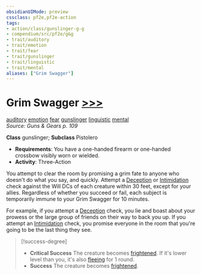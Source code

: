 ```yaml
---
obsidianUIMode: preview
cssclass: pf2e,pf2e-action
tags:
- action/class/gunslinger-g-g
- compendium/src/pf2e/g&g
- trait/auditory
- trait/emotion
- trait/fear
- trait/gunslinger
- trait/linguistic
- trait/mental
aliases: ["Grim Swagger"]
---
```

# Grim Swagger [>>>](../core-rulebook/chapter-9-playing-the-game.md#Actions "Three-Action")
[auditory](../traits/auditory.md)  [emotion](../traits/emotion.md)  [fear](../traits/fear.md)  [gunslinger](../traits/gunslinger-g-g.md)  [linguistic](../traits/linguistic.md)  [mental](../traits/mental.md)  
*Source: Guns & Gears p. 109*  

**Class** gunslinger; **Subclass** Pistolero
- **Requirements**: You have a one-handed firearm or one-handed crossbow visibly worn or wielded.
- **Activity**: Three-Action

You attempt to clear the room by promising a grim fate to anyone who doesn't do what you say, and quickly. Attempt a [Deception](../../compendium/skills.md#Deception) or [Intimidation](../../compendium/skills.md#Intimidation) check against the Will DCs of each creature within 30 feet, except for your allies. Regardless of whether you succeed or fail, each subject is temporarily immune to your Grim Swagger for 10 minutes.

For example, if you attempt a [Deception](../../compendium/skills.md#Deception) check, you lie and boast about your prowess or the large group of friends on their way to back you up. If you attempt an [Intimidation](../../compendium/skills.md#Intimidation) check, you promise everyone in the room that you're going to be the last thing they see.

> [!success-degree] 
> - **Critical Success** The creature becomes [frightened](../conditions.md#Frightened). If it's lower level than you, it's also [fleeing](../conditions.md#Fleeing) for 1 round.
> - **Success** The creature becomes [frightened](../conditions.md#Frightened).